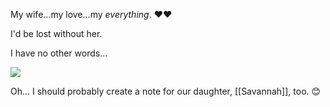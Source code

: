My wife...my love...my *everything*. ❤❤

I'd be lost without her.

I have no other words...

![](https://i.imgur.com/zCgWbmA.jpeg)

Oh... I should probably create a note for our daughter, [[Savannah]], too. 😊

